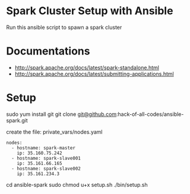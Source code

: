 # Spark Cluster Setup with Ansible
Run this ansible script to spawn a spark cluster

# Documentations
- http://spark.apache.org/docs/latest/spark-standalone.html
- http://spark.apache.org/docs/latest/submitting-applications.html

# Setup
sudo yum install git
git clone git@github.com:hack-of-all-codes/ansible-spark.git

create the file: private_vars/nodes.yaml
```
nodes:
  - hostname: spark-master
    ip: 35.160.75.242
  - hostname: spark-slave001
    ip: 35.161.66.165
  - hostname: spark-slave002
    ip: 35.161.234.3
```

cd ansible-spark
sudo chmod u+x setup.sh
./bin/setup.sh
